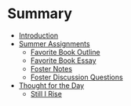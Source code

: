 # Summary

- [Introduction](introduction.md)
- [Summer Assignments]()
    - [Favorite Book Outline](favorite_outline.md)
    - [Favorite Book Essay](favorite_essay.md)
    - [Foster Notes](foster_notes.md)
    - [Foster Discussion Questions](./foster_discussion.md)
- [Thought for the Day]()
    - [Still I Rise](./daily/still_i_rise.md)

